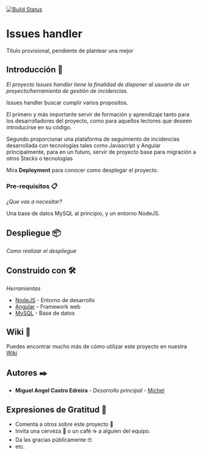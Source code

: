 [![Build Status](https://travis-ci.com/MiguelCastroDev/IssuesHandler.svg?branch=main)](https://travis-ci.com/MiguelCastroDev/IssuesHandler)

# Issues handler

Título provisional, pendiente de plantear una mejor

## Introducción 🚀

_El proyecto Issues handler tiene la finalidad de disponer al usuario de un proyecto/herramienta de gestión de incidencias._

Issues handler buscar cumplir varios propositos.

El primero y más importante servir de formación y aprendizaje tanto para los desarrolladores del proyecto, como para aquellos
lectores que deseen introducirse en su código.

Segundo proporcionar una plataforma de seguimiento de incidencias desarrollada con tecnologías tales como Javascript y Angular
principalmente, para en un futuro, servir de proyecto base para migración a otros Stacks o tecnologías

Mira **Deployment** para conocer como desplegar el proyecto.

### Pre-requisitos 📋

_¿Que vas a necesitar?_

Una base de datos MySQL al principio, y un entorno NodeJS.

## Despliegue 📦

_Como realizar el despliegue_

## Construido con 🛠️

_Herramientas_

* [NodeJS](https://nodejs.org/es/) - Entorno de desarrollo
* [Angular](https://angular.io/) - Framework web
* [MySQL](https://www.mysql.com/) - Base de datos

## Wiki 📖

Puedes encontrar mucho más de cómo utilizar este proyecto en nuestra [Wiki](https://github.com/tu/proyecto/wiki)

## Autores ✒️

* **Miguel Angel Castro Edreira** - *Desarrollo principal* - [Michel](https://github.com/MiguelCastroDev)

## Expresiones de Gratitud 🎁

* Comenta a otros sobre este proyecto 📢
* Invita una cerveza 🍺 o un café ☕ a alguien del equipo. 
* Da las gracias públicamente 🤓.
* etc.

